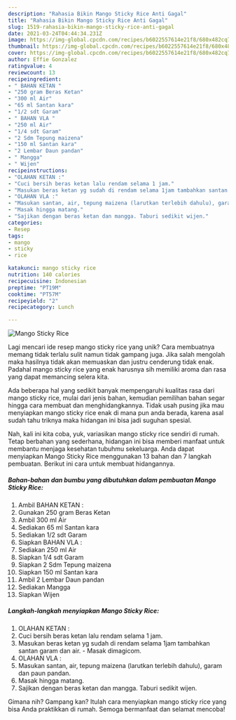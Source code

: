 ```yaml
---
description: "Rahasia Bikin Mango Sticky Rice Anti Gagal"
title: "Rahasia Bikin Mango Sticky Rice Anti Gagal"
slug: 1519-rahasia-bikin-mango-sticky-rice-anti-gagal
date: 2021-03-24T04:44:34.231Z
image: https://img-global.cpcdn.com/recipes/b6022557614e21f8/680x482cq70/mango-sticky-rice-foto-resep-utama.jpg
thumbnail: https://img-global.cpcdn.com/recipes/b6022557614e21f8/680x482cq70/mango-sticky-rice-foto-resep-utama.jpg
cover: https://img-global.cpcdn.com/recipes/b6022557614e21f8/680x482cq70/mango-sticky-rice-foto-resep-utama.jpg
author: Effie Gonzalez
ratingvalue: 4
reviewcount: 13
recipeingredient:
- " BAHAN KETAN "
- "250 gram Beras Ketan"
- "300 ml Air"
- "65 ml Santan kara"
- "1/2 sdt Garam"
- " BAHAN VLA "
- "250 ml Air"
- "1/4 sdt Garam"
- "2 Sdm Tepung maizena"
- "150 ml Santan kara"
- "2 Lembar Daun pandan"
- " Mangga"
- " Wijen"
recipeinstructions:
- "OLAHAN KETAN :"
- "Cuci bersih beras ketan lalu rendam selama 1 jam."
- "Masukan beras ketan yg sudah di rendam selama 1jam tambahkan santan garam dan air.  Masak dimagicom."
- "OLAHAN VLA :"
- "Masukan santan, air, tepung maizena (larutkan terlebih dahulu), garam dan paun pandan."
- "Masak hingga matang."
- "Sajikan dengan beras ketan dan mangga. Taburi sedikit wijen."
categories:
- Resep
tags:
- mango
- sticky
- rice

katakunci: mango sticky rice 
nutrition: 140 calories
recipecuisine: Indonesian
preptime: "PT19M"
cooktime: "PT57M"
recipeyield: "2"
recipecategory: Lunch

---
```



![Mango Sticky Rice](https://img-global.cpcdn.com/recipes/b6022557614e21f8/680x482cq70/mango-sticky-rice-foto-resep-utama.jpg)

Lagi mencari ide resep mango sticky rice yang unik? Cara membuatnya memang tidak terlalu sulit namun tidak gampang juga. Jika salah mengolah maka hasilnya tidak akan memuaskan dan justru cenderung tidak enak. Padahal mango sticky rice yang enak harusnya sih memiliki aroma dan rasa yang dapat memancing selera kita.



Ada beberapa hal yang sedikit banyak mempengaruhi kualitas rasa dari mango sticky rice, mulai dari jenis bahan, kemudian pemilihan bahan segar hingga cara membuat dan menghidangkannya. Tidak usah pusing jika mau menyiapkan mango sticky rice enak di mana pun anda berada, karena asal sudah tahu triknya maka hidangan ini bisa jadi suguhan spesial.


Nah, kali ini kita coba, yuk, variasikan mango sticky rice sendiri di rumah. Tetap berbahan yang sederhana, hidangan ini bisa memberi manfaat untuk membantu menjaga kesehatan tubuhmu sekeluarga. Anda dapat menyiapkan Mango Sticky Rice menggunakan 13 bahan dan 7 langkah pembuatan. Berikut ini cara untuk membuat hidangannya.

<!--inarticleads1-->

##### Bahan-bahan dan bumbu yang dibutuhkan dalam pembuatan Mango Sticky Rice:

1. Ambil  BAHAN KETAN :
1. Gunakan 250 gram Beras Ketan
1. Ambil 300 ml Air
1. Sediakan 65 ml Santan kara
1. Sediakan 1/2 sdt Garam
1. Siapkan  BAHAN VLA :
1. Sediakan 250 ml Air
1. Siapkan 1/4 sdt Garam
1. Siapkan 2 Sdm Tepung maizena
1. Siapkan 150 ml Santan kara
1. Ambil 2 Lembar Daun pandan
1. Sediakan  Mangga
1. Siapkan  Wijen




<!--inarticleads2-->

##### Langkah-langkah menyiapkan Mango Sticky Rice:

1. OLAHAN KETAN :
1. Cuci bersih beras ketan lalu rendam selama 1 jam.
1. Masukan beras ketan yg sudah di rendam selama 1jam tambahkan santan garam dan air.  - Masak dimagicom.
1. OLAHAN VLA :
1. Masukan santan, air, tepung maizena (larutkan terlebih dahulu), garam dan paun pandan.
1. Masak hingga matang.
1. Sajikan dengan beras ketan dan mangga. Taburi sedikit wijen.




Gimana nih? Gampang kan? Itulah cara menyiapkan mango sticky rice yang bisa Anda praktikkan di rumah. Semoga bermanfaat dan selamat mencoba!
